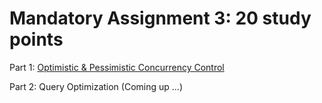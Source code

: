 # **Mandatory Assignment 3: 20 study points**

Part 1: [Optimistic & Pessimistic Concurrency Control](concurrency-assignment.md)

Part 2: Query Optimization (Coming up ...)
